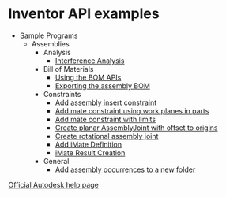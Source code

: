 # Inventor API examples

- Sample Programs
  - Assemblies
    - Analysis
      - [Interference Analysis](SamplePrograms/Assemblies/Analysis/InterferenceAnalysis.md)
    - Bill of Materials
      - [Using the BOM APIs](SamplePrograms/Assemblies/BillOfMaterials/UsingBomApis.md)
      - [Exporting the assembly BOM](SamplePrograms/Assemblies/BillOfMaterials/ExportingBOM.md)
    - Constraints
      - [Add assembly insert constraint](SamplePrograms/Assemblies/Constraints/AddAssemblyInsertConstraint.md)
      - [Add mate constraint using work planes in parts](SamplePrograms/Assemblies/Constraints/AddAssemblyMatetConstraint1.md)
      - [Add mate constraint with limits](SamplePrograms/Assemblies/Constraints/AddAssemblyMatetConstraint3.md)
      - [Create planar AssemblyJoint with offset to origins](SamplePrograms/Assemblies/Constraints/AssemblyJointDefinition_SetOriginOneAsOffset_Sample.md)
      - [Create rotational assembly joint](SamplePrograms/Assemblies/Constraints/AssemblyRotationalJoint_Sample.md)
      - [Add iMate Definition](SamplePrograms/Assemblies/Constraints/iMateDefinitions_AddMateiMateDefinition_Sample.md)
      - [iMate Result Creation](SamplePrograms/Assemblies/Constraints/iMateResult_Sample.md)
    - General
      - [Add assembly occurrences to a new folder](SamplePrograms/Assemblies/General/BrowserPaneObject_AddBrowserFolder_Sample.md)



[Official Autodesk help page](https://help.autodesk.com/view/INVNTOR/2025/ENU/?guid=GUID-DE98632B-3DC0-422B-A1C6-8A5A15C99E11)